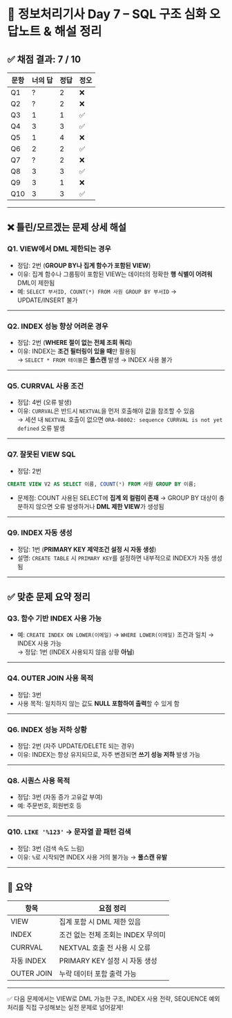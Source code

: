 
# 📘 정보처리기사 Day 7 – SQL 구조 심화 오답노트 & 해설 정리

## ✅ 채점 결과: 7 / 10

| 문항 | 너의 답 | 정답 | 정오 |
|------|---------|------|------|
| Q1   | ?       | 2    | ❌ |
| Q2   | ?       | 2    | ❌ |
| Q3   | 1       | 1    | ✅ |
| Q4   | 3       | 3    | ✅ |
| Q5   | 1       | 4    | ❌ |
| Q6   | 2       | 2    | ✅ |
| Q7   | ?       | 2    | ❌ |
| Q8   | 3       | 3    | ✅ |
| Q9   | 3       | 1    | ❌ |
| Q10  | 3       | 3    | ✅ |

---

## ❌ 틀린/모르겠는 문제 상세 해설

### Q1. VIEW에서 DML 제한되는 경우
- 정답: 2번 (**GROUP BY나 집계 함수가 포함된 VIEW**)
- 이유: 집계 함수나 그룹핑이 포함된 VIEW는 데이터의 정확한 **행 식별이 어려워** DML이 제한됨  
- 예: `SELECT 부서ID, COUNT(*) FROM 사원 GROUP BY 부서ID` → UPDATE/INSERT 불가

---

### Q2. INDEX 성능 향상 어려운 경우
- 정답: 2번 (**WHERE 절이 없는 전체 조회 쿼리**)
- 이유: INDEX는 **조건 필터링이 있을 때**만 활용됨  
→ `SELECT * FROM 테이블`은 **풀스캔** 발생 → INDEX 사용 불가

---

### Q5. CURRVAL 사용 조건
- 정답: 4번 (오류 발생)
- 이유: `CURRVAL`은 반드시 `NEXTVAL`을 먼저 호출해야 값을 참조할 수 있음  
→ 세션 내 `NEXTVAL` 호출이 없으면 `ORA-08002: sequence CURRVAL is not yet defined` 오류 발생

---

### Q7. 잘못된 VIEW SQL
- 정답: 2번  
```sql
CREATE VIEW V2 AS SELECT 이름, COUNT(*) FROM 사원 GROUP BY 이름;
```
- 문제점: COUNT 사용된 SELECT에 **집계 외 컬럼이 존재** → GROUP BY 대상이 충분하지 않으면 오류 발생하거나 **DML 제한 VIEW**가 생성됨

---

### Q9. INDEX 자동 생성
- 정답: 1번 (**PRIMARY KEY 제약조건 설정 시 자동 생성**)
- 설명: `CREATE TABLE` 시 `PRIMARY KEY`를 설정하면 내부적으로 INDEX가 자동 생성됨

---

## ✅ 맞춘 문제 요약 정리

### Q3. 함수 기반 INDEX 사용 가능
- 예: `CREATE INDEX ON LOWER(이메일)` → `WHERE LOWER(이메일)` 조건과 일치 → INDEX 사용 가능  
→ 정답: 1번 (INDEX 사용되지 않음 상황 **아님**)

---

### Q4. OUTER JOIN 사용 목적
- 정답: 3번  
- 사용 목적: 일치하지 않는 값도 **NULL 포함하여 출력**할 수 있게 함

---

### Q6. INDEX 성능 저하 상황
- 정답: 2번 (자주 UPDATE/DELETE 되는 경우)  
- 이유: INDEX는 항상 유지되므로, 자주 변경되면 **쓰기 성능 저하** 발생 가능

---

### Q8. 시퀀스 사용 목적
- 정답: 3번 (자동 증가 고유값 부여)  
- 예: 주문번호, 회원번호 등

---

### Q10. `LIKE '%123'` → 문자열 끝 패턴 검색
- 정답: 3번 (검색 속도 느림)  
- 이유: `%`로 시작되면 INDEX 사용 거의 불가능 → **풀스캔 유발**

---

## 🔁 요약

| 항목 | 요점 정리 |
|------|-----------|
| VIEW | 집계 포함 시 DML 제한 있음 |
| INDEX | 조건 없는 전체 조회는 INDEX 무의미 |
| CURRVAL | NEXTVAL 호출 전 사용 시 오류 |
| 자동 INDEX | PRIMARY KEY 설정 시 자동 생성 |
| OUTER JOIN | 누락 데이터 포함 출력 가능 |

---

✅ 다음 문제에서는 VIEW로 DML 가능한 구조, INDEX 사용 전략, SEQUENCE 예외 처리를 직접 구성해보는 실전 문제로 넘어갈게!
